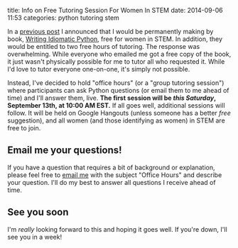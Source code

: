 title: Info on Free Tutoring Session For Women In STEM
date: 2014-09-06 11:53
categories: python tutoring stem

In a [previous post](http://jeffknupp.com/blog/2014/04/25/in-support-of-female-engineers/) I announced that I would be permanently making by book, [Writing Idiomatic Python](https://www.jeffknupp.com/writing-idiomatic-python-ebook/), free for women in STEM. In addition, they would be entitled to two free hours of tutoring. The response was overwhelming. While everyone who emailed me got a free copy of the book, it just wasn't physically possible for me to tutor all who requested it. While I'd love to tutor everyone one-on-one, it's simply not possible.

Instead, I've decided to hold "office hours" (or a "group tutoring session") where participants can ask
Python questions (or email them to me ahead of time) and I'll answer them, live.
**The first session will be *this Saturday*, September 13th, at 10:00 AM EST.** If all goes well, additional sessions will
follow. It will be held on Google Hangouts (unless someone has a better *free* suggestion),
and all women (and those identifying as women) in STEM are free to join. 

## Email me your questions!

If you have a question that requires a bit of background or explanation, please
feel free to [email me](mailto:jeff@jeffknupp.com) with the subject "Office
Hours" and describe your question. I'll do my best to answer all questions I receive
ahead of time.

## See you soon

I'm *really* looking forward to this and hoping it goes well. If you're down,
I'll see you in a week!
